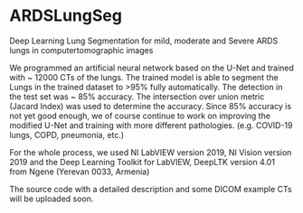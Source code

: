 # ARDSLungSeg
Deep Learning Lung Segmentation for mild, moderate and Severe ARDS lungs in computertomographic images

We programmed an artificial neural network based on the U-Net and trained with ~ 12000 CTs of the lungs. 
The trained model is able to segment the Lungs in the trained dataset to >95% fully automatically. The detection in the test set was ~ 85% accuracy. The intersection over union metric (Jacard Index) was used to determine the accuracy.
Since 85% accuracy is not yet good enough, we of course continue to work on improving the modified U-Net and training with more different pathologies. (e.g. COVID-19 lungs, COPD, pneumonia, etc.)

For the whole process, we used NI LabVIEW version 2019, NI Vision version 2019 and the Deep Learning Toolkit for LabVIEW, DeepLTK version 4.01 from Ngene (Yerevan 0033, Armenia)


The source code with a detailed description and some DICOM example CTs will be uploaded soon.
